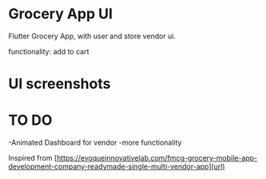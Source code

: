 # Grocery App UI

Flutter Grocery App, with user and store vendor ui.

functionality: add to cart

# UI screenshots

# TO DO
-Animated Dashboard for vendor
-more functionality

Inspired from [https://evoqueinnovativelab.com/fmcg-grocery-mobile-app-development-company-readymade-single-multi-vendor-app](url)
